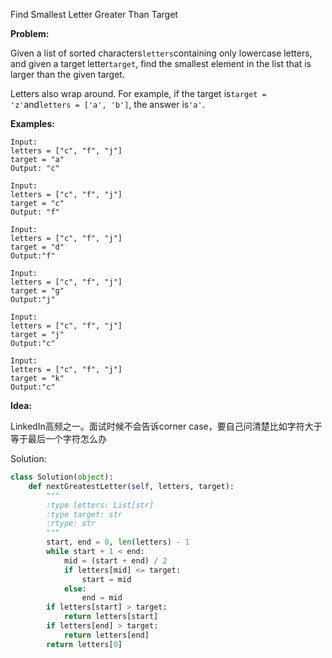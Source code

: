 Find Smallest Letter Greater Than Target

**Problem:**

Given a list of sorted characters`letters`containing only lowercase letters, and given a target letter`target`, find the smallest element in the list that is larger than the given target.

Letters also wrap around. For example, if the target is`target = 'z'`and`letters = ['a', 'b']`, the answer is`'a'`.

**Examples:**

```
Input:
letters = ["c", "f", "j"]
target = "a"
Output: "c"

Input:
letters = ["c", "f", "j"]
target = "c"
Output: "f"

Input:
letters = ["c", "f", "j"]
target = "d"
Output:"f"

Input:
letters = ["c", "f", "j"]
target = "g"
Output:"j"

Input:
letters = ["c", "f", "j"]
target = "j"
Output:"c"

Input:
letters = ["c", "f", "j"]
target = "k"
Output:"c"
```

**Idea:**

LinkedIn高频之一。面试时候不会告诉corner case，要自己问清楚比如字符大于等于最后一个字符怎么办

Solution:

```python
class Solution(object):
    def nextGreatestLetter(self, letters, target):
        """
        :type letters: List[str]
        :type target: str
        :rtype: str
        """
        start, end = 0, len(letters) - 1
        while start + 1 < end:
            mid = (start + end) / 2
            if letters[mid] <= target:
                start = mid
            else:
                end = mid
        if letters[start] > target:
            return letters[start]
        if letters[end] > target:
            return letters[end]
        return letters[0]
```
